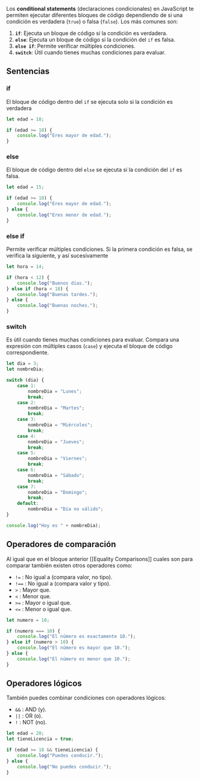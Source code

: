 Los **conditional statements** (declaraciones condicionales) en JavaScript te permiten ejecutar diferentes bloques de código dependiendo de si una condición es verdadera (`true`) o falsa (`false`). Los más comunes son:

1. **`if`**: Ejecuta un bloque de código si la condición es verdadera.
2. **`else`**: Ejecuta un bloque de código si la condición del `if` es falsa.
3. **`else if`**: Permite verificar múltiples condiciones.
4. **`switch`**: Útil cuando tienes muchas condiciones para evaluar.

## Sentencias

### if
El bloque de código dentro del `if` se ejecuta solo si la condición es verdadera

```js
let edad = 18;

if (edad >= 18) {
    console.log("Eres mayor de edad.");
}
```

### else
El bloque de código dentro del `else` se ejecuta si la condición del `if` es falsa.

```js
let edad = 15;

if (edad >= 18) {
    console.log("Eres mayor de edad.");
} else {
    console.log("Eres menor de edad.");
}
```

### else if
Permite verificar múltiples condiciones. Si la primera condición es falsa, se verifica la siguiente, y así sucesivamente

```js
let hora = 14;

if (hora < 12) {
    console.log("Buenos días.");
} else if (hora < 18) {
    console.log("Buenas tardes.");
} else {
    console.log("Buenas noches.");
}
```


### switch
Es útil cuando tienes muchas condiciones para evaluar. Compara una expresión con múltiples casos (`case`) y ejecuta el bloque de código correspondiente.

```js
let dia = 3;
let nombreDia;

switch (dia) {
    case 1:
        nombreDia = "Lunes";
        break;
    case 2:
        nombreDia = "Martes";
        break;
    case 3:
        nombreDia = "Miércoles";
        break;
    case 4:
        nombreDia = "Jueves";
        break;
    case 5:
        nombreDia = "Viernes";
        break;
    case 6:
        nombreDia = "Sábado";
        break;
    case 7:
        nombreDia = "Domingo";
        break;
    default:
        nombreDia = "Día no válido";
}

console.log("Hoy es " + nombreDia);
```


## Operadores de comparación
Al igual que en el bloque anterior [[Equality Comparisons]] cuales son para comparar también existen otros operadores como:

- `!=` : No igual a (compara valor, no tipo).
- `!==` : No igual a (compara valor y tipo).
- `>` : Mayor que.
- `<` : Menor que.
- `>=` : Mayor o igual que.
- `<=` : Menor o igual que.

```js
let numero = 10;

if (numero === 10) {
    console.log("El número es exactamente 10.");
} else if (numero > 10) {
    console.log("El número es mayor que 10.");
} else {
    console.log("El número es menor que 10.");
}
```

## Operadores lógicos
También puedes combinar condiciones con operadores lógicos:

- `&&` : AND (y).
- `||` : OR (o).
- `!` : NOT (no).

```js
let edad = 20;
let tieneLicencia = true;

if (edad >= 18 && tieneLicencia) {
    console.log("Puedes conducir.");
} else {
    console.log("No puedes conducir.");
}
```
